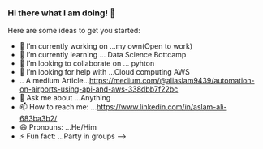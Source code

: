 ### Hi there what I am doing! 👋


Here are some ideas to get you started:

- 🔭 I’m currently working on ...my own(Open to work)
- 🌱 I’m currently learning ...  Data Science Bottcamp
- 👯 I’m looking to collaborate on ... pyhton
- 🤔 I’m looking for help with ...Cloud computing AWS
- .. A medium Article...https://medium.com/@aliaslam9439/automation-on-airports-using-api-and-aws-338dbb7f22bc
- 💬 Ask me about ...Anything
- 📫 How to reach me: ...https://www.linkedin.com/in/aslam-ali-683ba3b2/
- 😄 Pronouns: ...He/Him
- ⚡ Fun fact: ...Party in groups
-->
